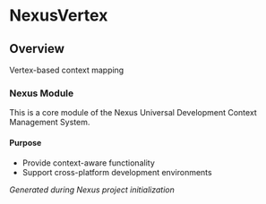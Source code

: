 # NexusVertex

## Overview
Vertex-based context mapping

### Nexus Module

This is a core module of the Nexus Universal Development Context Management System.

#### Purpose
- Provide context-aware functionality
- Support cross-platform development environments

*Generated during Nexus project initialization*